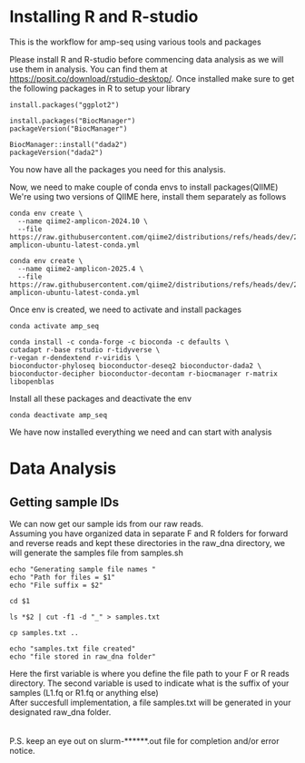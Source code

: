 # Installing R and R-studio

This is the workflow for amp-seq using various tools and packages

Please install R and R-studio before commencing data analysis as we will use them in analysis. You can find them at https://posit.co/download/rstudio-desktop/. Once installed make sure to get the following packages in R to setup your library

```
install.packages("ggplot2")

install.packages("BiocManager")
packageVersion("BiocManager")

BiocManager::install("dada2")
packageVersion("dada2")
```
You now have all the packages you need for this analysis.


Now, we need to make couple of conda envs to install packages(QIIME)
We're using two versions of QIIME here, install them separately as follows

```
conda env create \
  --name qiime2-amplicon-2024.10 \
  --file https://raw.githubusercontent.com/qiime2/distributions/refs/heads/dev/2024.10/amplicon/released/qiime2-amplicon-ubuntu-latest-conda.yml
```
```
conda env create \
  --name qiime2-amplicon-2025.4 \
  --file https://raw.githubusercontent.com/qiime2/distributions/refs/heads/dev/2025.4/amplicon/released/qiime2-amplicon-ubuntu-latest-conda.yml
```

Once env is created, we need to activate and install packages
```
conda activate amp_seq

conda install -c conda-forge -c bioconda -c defaults \
cutadapt r-base rstudio r-tidyverse \
r-vegan r-dendextend r-viridis \
bioconductor-phyloseq bioconductor-deseq2 bioconductor-dada2 \
bioconductor-decipher bioconductor-decontam r-biocmanager r-matrix libopenblas
```

Install all these packages and deactivate the env
```
conda deactivate amp_seq
```

We have now installed everything we need and can start with analysis

# Data Analysis
## Getting sample IDs

We can now get our sample ids from our raw reads. \
Assuming you have organized data in separate F and R folders for forward and reverse reads and kept these directories in the raw_dna directory, we will generate the samples file from samples.sh

```
echo "Generating sample file names "
echo "Path for files = $1"
echo "File suffix = $2"

cd $1

ls *$2 | cut -f1 -d "_" > samples.txt

cp samples.txt ..

echo "samples.txt file created"
echo "file stored in raw_dna folder"
```
Here the first variable is where you define the file path to your F or R reads directory. The second variable is used to indicate what is the suffix of your samples (L1.fq or R1.fq or anything else) \
After succesfull implementation, a file samples.txt will be generated in your designated raw_dna folder.\
\
\
P.S. keep an eye out on slurm-******.out file for completion and/or error notice.
